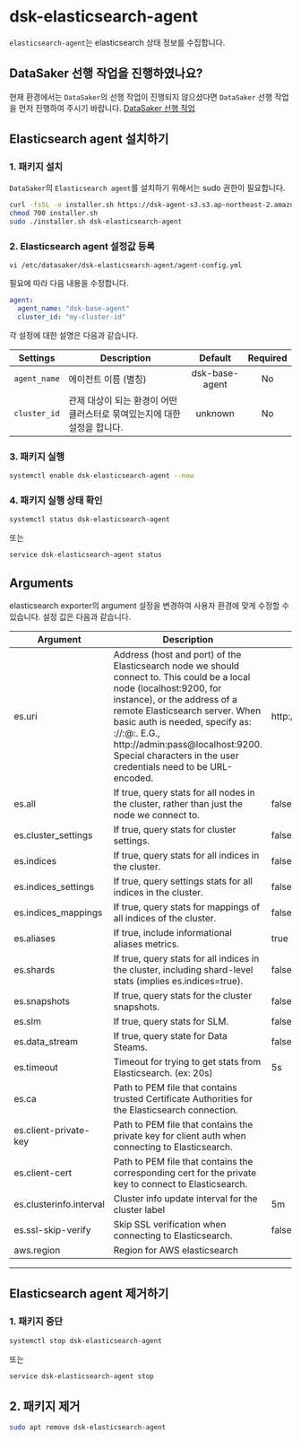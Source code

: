 # dsk-elasticsearch-agent

`elasticsearch-agent`는 elasticsearch 상태 정보를 수집합니다.

## DataSaker 선행 작업을 진행하였나요?

현재 환경에서는 `DataSaker`의 선행 작업이 진행되지 않으셨다면 `DataSaker` 선행 작업을 먼저 진행하여 주시기 바랍니다. [DataSaker 선행 작업](README.md)

## Elasticsearch agent 설치하기

### 1. 패키지 설치

`DataSaker`의 `Elasticsearch agent`를 설치하기 위해서는 sudo 권한이 필요합니다.
<!-- 
example API Key : VAR_GLOBAL_APIKEY=1234567890abcdef1234567890abcdef
 -->
```bash
curl -fsSL -o installer.sh https://dsk-agent-s3.s3.ap-northeast-2.amazonaws.com/dsk-agent-s3/public/install.sh
chmod 700 installer.sh
sudo ./installer.sh dsk-elasticsearch-agent
```

### 2. Elasticsearch agent 설정값 등록

```shell
vi /etc/datasaker/dsk-elasticsearch-agent/agent-config.yml
```

필요에 따라 다음 내용을 수정합니다.

```yaml
agent:
  agent_name: "dsk-base-agent"
  cluster_id: "my-cluster-id"
```

각 설정에 대한 설명은 다음과 같습니다.

| **Settings**               | **Description**                                                                                     | **Default** | **Required** |
| -------------------------- | --------------------------------------------------------------------------------------------------- | :---------: | :----------: |
| `agent_name`               | 에이전트 이름 (별칭)                                                                                | dsk-base-agent            |      No       |
| `cluster_id` | 관제 대상이 되는 환경이 어떤 클러스터로 묶여있는지에 대한 설정을 합니다. | unknown     | No           |

### 3. 패키지 실행

```bash
systemctl enable dsk-elasticsearch-agent --now
```

### 4. 패키지 실행 상태 확인

```bash
systemctl status dsk-elasticsearch-agent
```

또는

```bash
service dsk-elasticsearch-agent status
```

## Arguments

elasticsearch exporter의 argument 설정을 변경하여 사용자 환경에 맞게 수정할 수 있습니다. 설정 값은 다음과 같습니다.

| Argument                | Description                                                                                                                                                                                                                                                                                                                                                                      | Default               |
|-------------------------|----------------------------------------------------------------------------------------------------------------------------------------------------------------------------------------------------------------------------------------------------------------------------------------------------------------------------------------------------------------------------------|-----------------------|
| es.uri                  | Address (host and port) of the Elasticsearch node we should connect to. This could be a local node (localhost:9200, for instance), or the address of a remote Elasticsearch server. When basic auth is needed, specify as: <proto>://<user>:<password>@<host>:<port>. E.G., http://admin:pass@localhost:9200. Special characters in the user credentials need to be URL-encoded. | http://localhost:9200 |
| es.all                  | If true, query stats for all nodes in the cluster, rather than just the node we connect to.                                                                                                                                                                                                                                                                                      | false                 |
| es.cluster_settings     | If true, query stats for cluster settings.                                                                                                                                                                                                                                                                                                                                       | false                 |
| es.indices              | If true, query stats for all indices in the cluster.                                                                                                                                                                                                                                                                                                                             | false                 |
| es.indices_settings     | If true, query settings stats for all indices in the cluster.                                                                                                                                                                                                                                                                                                                    | false                 |
| es.indices_mappings     | If true, query stats for mappings of all indices of the cluster.                                                                                                                                                                                                                                                                                                                 | false                 |
| es.aliases              | If true, include informational aliases metrics.                                                                                                                                                                                                                                                                                                                                  | true                  |
| es.shards               | If true, query stats for all indices in the cluster, including shard-level stats (implies es.indices=true).                                                                                                                                                                                                                                                                      | false                 |
| es.snapshots            | If true, query stats for the cluster snapshots.                                                                                                                                                                                                                                                                                                                                  | false                 |
| es.slm                  | If true, query stats for SLM.                                                                                                                                                                                                                                                                                                                                                    | false                 |
| es.data_stream          | If true, query state for Data Steams.                                                                                                                                                                                                                                                                                                                                            | false                 |
| es.timeout              | Timeout for trying to get stats from Elasticsearch. (ex: 20s)                                                                                                                                                                                                                                                                                                                    | 5s                    |
| es.ca                   | Path to PEM file that contains trusted Certificate Authorities for the Elasticsearch connection.                                                                                                                                                                                                                                                                                 |                       |
| es.client-private-key   | Path to PEM file that contains the private key for client auth when connecting to Elasticsearch.                                                                                                                                                                                                                                                                                 |                       |
| es.client-cert          | Path to PEM file that contains the corresponding cert for the private key to connect to Elasticsearch.                                                                                                                                                                                                                                                                           |                       |
| es.clusterinfo.interval | Cluster info update interval for the cluster label                                                                                                                                                                                                                                                                                                                               | 5m                    |
| es.ssl-skip-verify      | Skip SSL verification when connecting to Elasticsearch.                                                                                                                                                                                                                                                                                                                          | false                 |
| aws.region              | Region for AWS elasticsearch                                                                                                                                                                                                                                                                                                                                                     |                       |

---

## Elasticsearch agent 제거하기

### 1. 패키지 중단

```bash
systemctl stop dsk-elasticsearch-agent
```

또는

```bash
service dsk-elasticsearch-agent stop
```

## 2. 패키지 제거

```bash
sudo apt remove dsk-elasticsearch-agent
```
